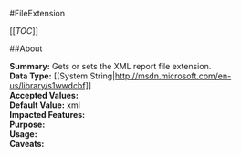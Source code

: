 #FileExtension

[[_TOC_]]

##About

**Summary:**  Gets or sets the XML report file extension.   
**Data Type:** [[System.String|http://msdn.microsoft.com/en-us/library/s1wwdcbf]]  
**Accepted Values:**   
**Default Value:** xml  
**Impacted Features:**   
**Purpose:**   
**Usage:**   
**Caveats:**   

